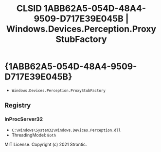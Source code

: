 ﻿---
title: "CLSID 1ABB62A5-054D-48A4-9509-D717E39E045B | Windows.Devices.Perception.ProxyStubFactory"
excerpt: What is COM-Object CLSID 1ABB62A5-054D-48A4-9509-D717E39E045B?
---

# {1ABB62A5-054D-48A4-9509-D717E39E045B}

* `Windows.Devices.Perception.ProxyStubFactory`

## Registry


### InProcServer32

* `C:\Windows\System32\Windows.Devices.Perception.dll`
* ThreadingModel: `Both`

MIT License. Copyright (c) 2021 Strontic.


